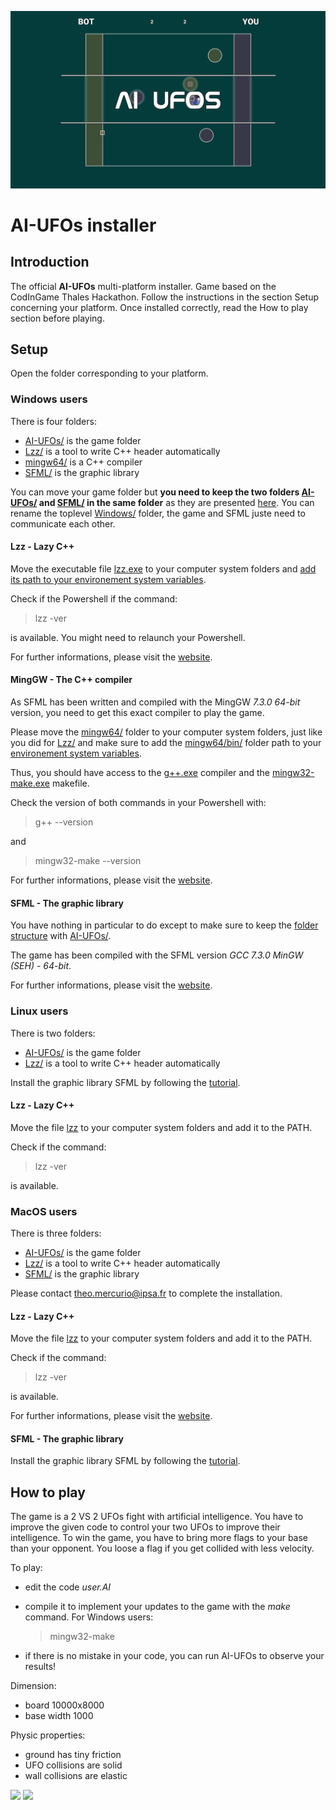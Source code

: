 ![](resources/media.png)

# AI-UFOs installer

## Introduction
The official **AI-UFOs** multi-platform installer. Game based on the CodInGame Thales Hackathon. Follow the instructions in the section Setup concerning your platform. Once installed correctly, read the How to play section before playing.

## Setup
Open the folder corresponding to your platform.

### Windows users
There is four folders:
- [AI-UFOs/](Windows/AI-UFOs) is the game folder
- [Lzz/](Windows/Lzz) is a tool to write C++ header automatically
- [mingw64/](Windows/mingw64) is a C++ compiler
- [SFML/](Windows/SFML) is the graphic library

You can move your game folder but **you need to keep the two folders [AI-UFOs/](Windows/AI-UFOs) and [SFML/](Windows/SFML) in the same folder** as they are presented [here](Windows/). You can rename the toplevel [Windows/](Windows/) folder, the game and SFML juste need to communicate each other.

#### Lzz - Lazy C++
Move the executable file [lzz.exe](Windows/Lzz/lzz.exe) to your computer system folders and [add its path to your environement system variables](https://www.computerhope.com/issues/ch000549.htm).

Check if the Powershell if the command:
> lzz -ver

is available. You might need to relaunch your Powershell.

For further informations, please visit the [website](http://www.lazycplusplus.com).

#### MingGW - The C++ compiler
As SFML has been written and compiled with the MingGW *7.3.0 64-bit* version, you need to get this exact compiler to play the game.

Please move the [mingw64/](Windows/mingw64) folder to your computer system folders, just like you did for [Lzz/](Windows/Lzz) and make sure to add the [mingw64/bin/](Windows/mingw64/bin) folder path to your [environement system variables](https://www.computerhope.com/issues/ch000549.htm).

Thus, you should have access to the [g++.exe](Windows/mingw64/bin/g++.exe) compiler and the [mingw32-make.exe](/Windows/mingw64/bin/mingw32-make.exe) makefile.

Check the version of both commands in your Powershell with:
> g++ --version

and
> mingw32-make --version

For further informations, please visit the [website](http://www.mingw.org/).

#### SFML - The graphic library
You have nothing in particular to do except to make sure to keep the [folder structure](Windows/) with [AI-UFOs/](Windows/AI-UFOs).

The game has been compiled with the SFML version *GCC 7.3.0 MinGW (SEH) - 64-bit*.

For further informations, please visit the [website](https://www.sfml-dev.org/).

### Linux users
There is two folders:
- [AI-UFOs/](Linux/AI-UFOs) is the game folder
- [Lzz/](Linux/Lzz) is a tool to write C++ header automatically

Install the graphic library SFML by following the [tutorial](https://www.sfml-dev.org/tutorials/2.5/start-linux.php).

#### Lzz - Lazy C++
Move the file [lzz](Linux/Lzz/lzz) to your computer system folders and add it to the PATH.

Check if the command:
> lzz -ver

is available.

### MacOS users
There is three folders:
- [AI-UFOs/](macOS/AI-UFOs) is the game folder
- [Lzz/](macOS/Lzz) is a tool to write C++ header automatically
- [SFML/](macOS/SFML) is the graphic library

Please contact theo.mercurio@ipsa.fr to complete the installation.

#### Lzz - Lazy C++
Move the file [lzz](macOS/Lzz/lzz) to your computer system folders and add it to the PATH.

Check if the command:
> lzz -ver

is available.

For further informations, please visit the [website](http://www.lazycplusplus.com).

#### SFML - The graphic library
Install the graphic library SFML by following the [tutorial](https://www.sfml-dev.org/tutorials/2.5/start-osx.php).

## How to play
The game is a 2 VS 2 UFOs fight with artificial intelligence.
You have to improve the given code to control your two UFOs to improve their intelligence.
To win the game, you have to bring more flags to your base than your opponent.
You loose a flag if you get collided with less velocity.

To play:
- edit the code *user.AI*
- compile it to implement your updates to the game with the *make* command.
For Windows users:
    > mingw32-make

- if there is no mistake in your code, you can run AI-UFOs to observe your results!

Dimension:
- board 10000x8000
- base width 1000

Physic properties:
- ground has tiny friction
- UFO collisions are solid
- wall collisions are elastic


![](resources/screenshots/coding.png)
![](resources/screenshots/compiling.png)
